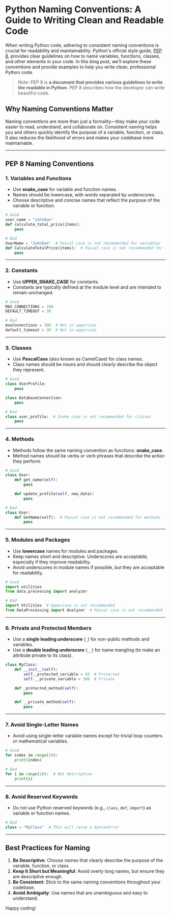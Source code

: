 # 


# Python Naming Conventions: A Guide to Writing Clean and Readable Code

When writing Python code, adhering to consistent naming conventions is crucial for readability and maintainability. Python's official style guide, [PEP 8](https://peps.python.org/pep-0008/), provides clear guidelines on how to name variables, functions, classes, and other elements in your code. In this blog post, we'll explore these conventions and provide examples to help you write clean, professional Python code.
 
 >  Note: PEP 8 is **a document that provides various guidelines to write the readable in Python**. PEP 8 describes how the developer can write beautiful code.

## Why Naming Conventions Matter

Naming conventions are more than just a formality—they make your code easier to read, understand, and collaborate on. Consistent naming helps you and others quickly identify the purpose of a variable, function, or class. It also reduces the likelihood of errors and makes your codebase more maintainable.

---

## PEP 8 Naming Conventions

### 1. **Variables and Functions**
- Use **snake_case** for variable and function names.
- Names should be lowercase, with words separated by underscores.
- Choose descriptive and concise names that reflect the purpose of the variable or function.

```python
# Good
user_name = "JohnDoe"
def calculate_total_price(items):
    pass

# Bad
UserName = "JohnDoe"  # Pascal case is not recommended for variables
def CalculateTotalPrice(items):  # Pascal case is not recommended for functions
    pass
```

---

### 2. **Constants**
- Use **UPPER_SNAKE_CASE** for constants.
- Constants are typically defined at the module level and are intended to remain unchanged.

```python
# Good
MAX_CONNECTIONS = 100
DEFAULT_TIMEOUT = 30

# Bad
maxConnections = 100  # Not in uppercase
default_timeout = 30  # Not in uppercase
```

---

### 3. **Classes**
- Use **PascalCase** (also known as CamelCase) for class names.
- Class names should be nouns and should clearly describe the object they represent.

```python
# Good
class UserProfile:
    pass

class DatabaseConnection:
    pass

# Bad
class user_profile:  # Snake case is not recommended for classes
    pass
```

---

### 4. **Methods**
- Methods follow the same naming convention as functions: **snake_case**.
- Method names should be verbs or verb phrases that describe the action they perform.

```python
# Good
class User:
    def get_name(self):
        pass

    def update_profile(self, new_data):
        pass

# Bad
class User:
    def GetName(self):  # Pascal case is not recommended for methods
        pass
```

---

### 5. **Modules and Packages**
- Use **lowercase** names for modules and packages.
- Keep names short and descriptive. Underscores are acceptable, especially if they improve readability.
- Avoid underscores in module names if possible, but they are acceptable for readability.

```python
# Good
import utilities
from data_processing import analyzer

# Bad
import Utilities  # Uppercase is not recommended
from DataProcessing import Analyzer  # Pascal case is not recommended
```

---

### 6. **Private and Protected Members**
- Use a **single leading underscore** (`_`) for non-public methods and variables.
- Use a **double leading underscore** (`__`) for name mangling (to make an attribute private to its class).

```python
class MyClass:
    def __init__(self):
        self._protected_variable = 42  # Protected
        self.__private_variable = 100  # Private

    def _protected_method(self):
        pass

    def __private_method(self):
        pass
```

---

### 7. **Avoid Single-Letter Names**
- Avoid using single-letter variable names except for trivial loop counters or mathematical variables.

```python
# Good
for index in range(10):
    print(index)

# Bad
for i in range(10):  # Not descriptive
    print(i)
```

---

### 8. **Avoid Reserved Keywords**
- Do not use Python reserved keywords (e.g., `class`, `def`, `import`) as variable or function names.

```python
# Bad
class = "MyClass"  # This will raise a SyntaxError
```

---

## Best Practices for Naming
1. **Be Descriptive**: Choose names that clearly describe the purpose of the variable, function, or class.
2. **Keep It Short but Meaningful**: Avoid overly long names, but ensure they are descriptive enough.
3. **Be Consistent**: Stick to the same naming conventions throughout your codebase.
4. **Avoid Ambiguity**: Use names that are unambiguous and easy to understand.


Happy coding!



